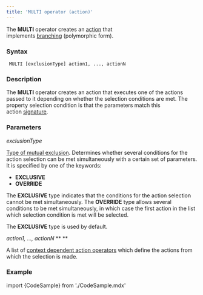 ```yaml
---
title: 'MULTI operator (action)'
---
```


The **MULTI** operator creates an [action](Actions.md) that implements [branching](Branching_CASE_IF_MULTI.md#polymorphic-form) (polymorphic form).

### Syntax

     MULTI [exclusionType] action1, ..., actionN 

### Description

The **MULTI** operator creates an action that executes one of the actions passed to it depending on whether the selection conditions are met. The property selection condition is that the parameters match this action [signature](CLASS_operator.md). 

### Parameters

*exclusionType*

[Type of mutual exclusion](Branching_CASE_IF_MULTI.md#mutual-exclusion-of-conditions). Determines whether several conditions for the action selection can be met simultaneously with a certain set of parameters. It is specified by one of the keywords:

-   **EXCLUSIVE**
-   **OVERRIDE**

The **EXCLUSIVE** type indicates that the conditions for the action selection cannot be met simultaneously. The **OVERRIDE** type allows several conditions to be met simultaneously, in which case the first action in the list which selection condition is met will be selected. 

The **EXCLUSIVE** type is used by default.

*action1, ..., actionN* ** ** 

A list of [context dependent action operators](Action_operator.md#context-dependent-operators) which define the actions from which the selection is made.

### Example


import {CodeSample} from './CodeSample.mdx'

<CodeSample url="http://documentation.lsfusion.org:5000/sample?file=ActionSample&block=multi"/>

  
